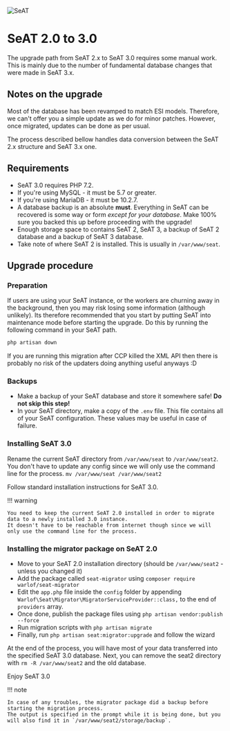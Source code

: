 ![SeAT](https://i.imgur.com/aPPOxSK.png)

# SeAT 2.0 to 3.0

The upgrade path from SeAT 2.x to SeAT 3.0 requires some manual work. This is mainly due to the number of fundamental database changes that were made in SeAT 3.x.

## Notes on the upgrade

Most of the database has been revamped to match ESI models. Therefore, we can't offer you a simple update as we do for minor patches. However, once migrated, updates can be done as per usual.

The process described bellow handles data conversion between the SeAT 2.x structure and SeAT 3.x one.

## Requirements

- SeAT 3.0 requires PHP 7.2.
- If you're using MySQL - it must be 5.7 or greater.
- If you're using MariaDB - it must be 10.2.7.
- A database backup is an absolute **must**. Everything in SeAT can be recovered is some way or
  form *except for your database*. Make 100% sure you backed this up before proceeding with the upgrade!
- Enough storage space to contains SeAT 2, SeAT 3, a backup of SeAT 2 database and a backup of SeAT 3 database.
- Take note of where SeAT 2 is installed. This is usually in `/var/www/seat`.

## Upgrade procedure

### Preparation

If users are using your SeAT instance, or the workers are churning away in the background, then you may
risk losing some information (although unlikely). Its therefore recommended that you start by putting
SeAT into maintenance mode before starting the upgrade. Do this by running the following command in your SeAT path. 

```bash
php artisan down
```

If you are running this migration after CCP killed the XML API then there is probably no risk of the updaters doing anything useful anyways :D

### Backups

- Make a backup of your SeAT database and store it somewhere safe! **Do not skip this step!**
- In your SeAT directory, make a copy of the `.env` file. This file contains all of your SeAT configuration. These values may be useful in case of failure.

### Installing SeAT 3.0

Rename the current SeAT directory from `/var/www/seat` to `/var/www/seat2`.
You don't have to update any config since we will only use the command line for the process.
`mv /var/www/seat /var/www/seat2`

Follow standard installation instructions for SeAT 3.0.

!!! warning

    You need to keep the current SeAT 2.0 installed in order to migrate data to a newly installed 3.0 instance.
    It doesn't have to be reachable from internet though since we will only use the command line for the process.

### Installing the migrator package on SeAT 2.0

- Move to your SeAT 2.0 installation directory (should be `/var/www/seat2` - unless you changed it)
- Add the package called `seat-migrator` using `composer require warlof/seat-migrator`
- Edit the `app.php` file inside the `config` folder by appending `Warlof\Seat\Migrator\MigratorServiceProvider::class,` to the end of `providers` array.
- Once done, publish the package files using `php artisan vendor:publish --force`
- Run migration scripts with `php artisan migrate`
- Finally, run `php artisan seat:migrator:upgrade` and follow the wizard

At the end of the process, you will have most of your data transferred into the specified SeAT 3.0 database.
Next, you can remove the seat2 directory with `rm -R /var/www/seat2` and the old database.

Enjoy SeAT 3.0

!!! note

    In case of any troubles, the migrator package did a backup before starting the migration process.
    The output is specified in the prompt while it is being done, but you will also find it in `/var/www/seat2/storage/backup`.

